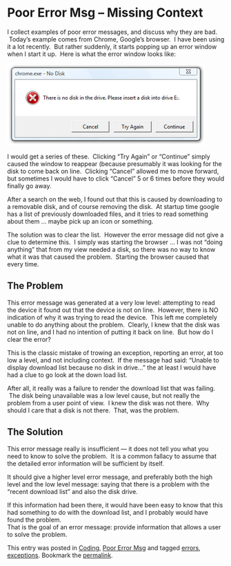 #  Poor Error Msg – Missing Context

I collect examples of poor error messages, and discuss why they are bad.  Today’s example comes from Chrome, Google’s browser.  I have been using it a lot recently.  But rather suddenly, it starts popping up an error window when I start it up.  Here is what the error window looks like:  

![](missing-context-img1.png)  

I would get a series of these.  Clicking “Try Again” or “Continue” simply caused the window to reappear (because presumably it was looking for the disk to come back on line.  Clicking “Cancel” allowed me to move forward, but sometimes I would have to click “Cancel” 5 or 6 times before they would finally go away.

After a search on the web, I found out that this is caused by downloading to a removable disk, and of course removing the disk.  At startup time google has a list of previously downloaded files, and it tries to read something about them … maybe pick up an icon or something.  

The solution was to clear the list.  However the error message did not give a clue to determine this.  I simply was starting the browser … I was not “doing anything” that from my view needed a disk, so there was no way to know what it was that caused the problem.  Starting the browser caused that every time.

## The Problem

This error message was generated at a very low level: attempting to read the device it found out that the device is not on line.  However, there is NO indication of why it was trying to read the device.  This left me completely unable to do anything about the problem.  Clearly, I knew that the disk was not on line, and I had no intention of putting it back on line.  But how do I clear the error?  

This is the classic mistake of trowing an exception, reporting an error, at too low a level, and not including context.  If the message had said: “Unable to display download list because no disk in drive…” the at least I would have had a clue to go look at the down load list.  

After all, it really was a failure to render the download list that was failing.  The disk being unavailable was a low level cause, but not really the problem from a user point of view.  I knew the disk was not there.  Why should I care that a disk is not there.  That, was the problem.

## The Solution

This error message really is insufficient — it does not tell you what you need to know to solve the problem.  It is a common fallacy to assume that the detailed error information will be sufficient by itself. 

It should give a higher level error message, and preferably both the high level and the low level message: saying that there is a problem with the “recent download list” and also the disk drive.  

If this information had been there, it would have been easy to know that this had something to do with the download list, and I probably would have found the problem.  
That is the goal of an error message: provide information that allows a user to solve the problem.

This entry was posted in [Coding](https://agiletribe.purplehillsbooks.com/category/coding/), [Poor Error Msg](https://agiletribe.purplehillsbooks.com/category/poor-error-msg/) and tagged [errors](https://agiletribe.purplehillsbooks.com/tag/errors/), [exceptions](https://agiletribe.purplehillsbooks.com/tag/exceptions/). Bookmark the [permalink](https://agiletribe.purplehillsbooks.com/2012/02/21/poor-error-msg-missing-context/ "Permalink to Poor Error Msg – Missing Context").
